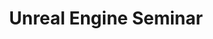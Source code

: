 ---
title: "Unreal Engine Seminar"
event-name: "Unreal Engine Seminar"
event-date: "2023-05-19"
event-time: "6:30 ~ 7:30 PM"
event-location: "Zoom"
event-bg-img: "img/events/unreal.jpg"
event-description: "Learn how to navigate the basic controls of Unreal Engine and setup a 3D world! This is an introduction level workshop done in collaboration with 3DUCR that goes over basic materials, importing, and lighting. 

Make sure to have Unreal Engine installed if you want to follow along, link to a download here -> https://www.unrealengine.com/en-US/download"
---